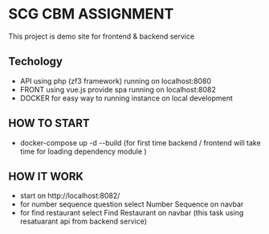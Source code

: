 # SCG CBM ASSIGNMENT
This project is demo site for frontend & backend service 

## Techology
+ API using php (zf3 framework) running on localhost:8080
+ FRONT using vue.js provide spa running on localhost:8082
+ DOCKER for easy way to running instance on local development 

## HOW TO START 
+ docker-compose up -d --build (for first time backend / frontend will take time for loading dependency module )


## HOW IT WORK
+ start on http://localhost:8082/
+ for number sequence question select Number Sequence on navbar
+ for find restaurant select Find Restaurant on navbar (this task using resatuarant api from backend service)


